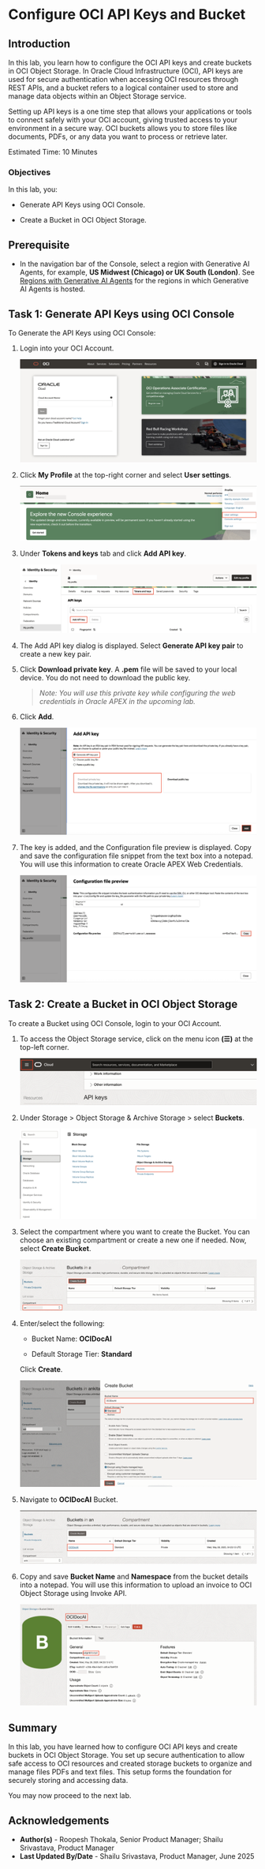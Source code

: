 # Configure OCI API Keys and Bucket

## Introduction

In this lab, you learn how to configure the OCI API keys and create buckets in OCI Object Storage. In Oracle Cloud Infrastructure (OCI), API keys are used for secure authentication when accessing OCI resources through REST APIs, and a bucket refers to a logical container used to store and manage data objects within an Object Storage service.

Setting up API keys is a one time step that allows your applications or tools to connect safely with your OCI account, giving trusted access to your environment in a secure way. OCI  buckets allows you to store files like documents, PDFs, or any data you want to process or retrieve later.

Estimated Time: 10 Minutes

### Objectives

In this lab, you:

- Generate API Keys using OCI Console.

- Create a Bucket in OCI Object Storage.

## Prerequisite

- In the navigation bar of the Console, select a region with Generative AI Agents, for example, **US Midwest (Chicago) or UK South (London)**. See [Regions with Generative AI Agents](https://docs.oracle.com/en-us/iaas/Content/generative-ai-agents/overview.htm#regions) for the regions in which Generative AI Agents is hosted.

## Task 1: Generate API Keys using OCI Console

To Generate the API Keys using OCI Console:

1. Login into your OCI Account.

   ![Add API Key](./images/oci-login.png " ")

2. Click **My Profile** at the top-right corner and select **User settings**.

    ![Profile Menu](./images/profile.png " ")

3. Under **Tokens and keys** tab and click **Add API key**.

    ![Add API Key](./images/api-keys.png " ")

4. The Add API key dialog is displayed. Select **Generate API key pair** to create a new key pair.

5. Click **Download private key**. A **.pem** file will be saved to your local device. You do not need to download the public key.

   >*Note: You will use this private key while configuring the web credentials in Oracle APEX in the upcoming lab.*

6. Click **Add**.

    ![Profile Menu](./images/add-api-key.png " ")

7. The key is added, and the Configuration file preview is displayed. Copy and save the configuration file snippet from the text box into a notepad. You will use this information to create Oracle APEX Web Credentials.

    ![Profile Menu](./images/configuration-preview.png " ")

## Task 2: Create a Bucket in OCI Object Storage

To create a Bucket using OCI Console, login to your OCI Account.

1. To access the Object Storage service, click on the menu icon **(☰)** at the top-left corner.

   ![Navigate to storage](./images/navigate-to-storage.png " ")

2. Under Storage > Object Storage & Archive Storage > select **Buckets**.

   ![Select Bucket](./images/select-bucket.png " ")

3. Select the compartment where you want to create the Bucket. You can choose an existing compartment or create a new one if needed. Now, select **Create Bucket**.

   ![Select Bucket](./images/create-bucket.png " ")

4. Enter/select the following:

    - Bucket Name: **OCIDocAI**

    - Default Storage Tier: **Standard**

    Click **Create**.

    ![Select Bucket](./images/bucket-details.png " ")

5. Navigate to **OCIDocAI** Bucket.

    ![Select Bucket](./images/bucket.png " ")

6. Copy and save **Bucket Name** and **Namespace** from the bucket details into a notepad. You will use this information to upload an invoice to OCI Object Storage using Invoke API.

    ![Select Bucket](./images/bucket-created.png " ")

## Summary

In this lab, you have learned how to configure OCI API keys and create buckets in OCI Object Storage. You set up secure authentication to allow safe access to OCI resources and created storage buckets to organize and manage files PDFs and text files. This setup forms the foundation for securely storing and accessing data.

You may now proceed to the next lab.

## Acknowledgements

- **Author(s)** - Roopesh Thokala, Senior Product Manager; Shailu Srivastava, Product Manager
- **Last Updated By/Date** - Shailu Srivastava, Product Manager, June 2025
